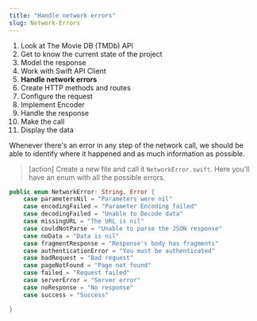 ```yaml
---
title: "Handle network errors"
slug: Network-Errors
---
```


1. Look at The Movie DB (TMDb) API
1. Get to know the current state of the project
1. Model the response
1. Work with Swift API Client
1. **Handle network errors**
1. Create HTTP methods and routes
1. Configure the request
1. Implement Encoder 
1. Handle the response
1. Make the call 
1. Display the data 

Whenever there's an error in any step of the network call, we should be able to identify where it happened and as much information as possible.

> [action]
>Create a new file and call it `NetworkError.swift`. Here you'll have an enum with all the possible errors.
>
```Swift
public enum NetworkError: String, Error {
    case parametersNil = "Parameters were nil"
    case encodingFailed = "Parameter Encoding failed"
    case decodingFailed = "Unable to Decode data"
    case missingURL = "The URL is nil"
    case couldNotParse = "Unable to parse the JSON response"
    case noData = "Data is nil"
    case fragmentResponse = "Response's body has fragments"
    case authenticationError = "You must be authenticated"
    case badRequest = "Bad request"
    case pageNotFound = "Page not found"
    case failed = "Request failed"
    case serverError = "Server error"
    case noResponse = "No response"
    case success = "Success"

}
```
